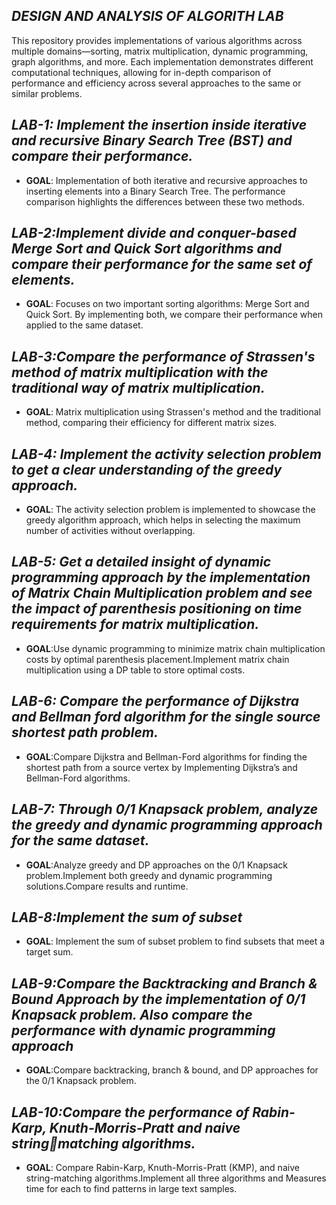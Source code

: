 ## **_DESIGN AND ANALYSIS OF ALGORITH LAB_** 

This repository provides implementations of various algorithms across multiple domains—sorting, matrix multiplication, dynamic programming, graph algorithms, and more. Each implementation demonstrates different computational techniques, allowing for in-depth comparison of performance and efficiency across several approaches to the same or similar problems.

## **_LAB-1: Implement the insertion inside iterative and recursive Binary Search Tree (BST) and compare their performance._** 

- **GOAL**: Implementation of both iterative and recursive approaches to inserting elements into a Binary Search Tree. The performance comparison highlights the differences between these two methods.

## **_LAB-2:Implement divide and conquer-based Merge Sort and Quick Sort algorithms and compare their performance for the same set of elements._** 

- **GOAL**: Focuses on two important sorting algorithms: Merge Sort and Quick Sort. By implementing both, we compare their performance when applied to the same dataset.

## **_LAB-3:Compare the performance of Strassen's method of matrix multiplication with the traditional way of matrix multiplication._** 

- **GOAL**: Matrix multiplication using Strassen's method and the traditional method, comparing their efficiency for different matrix sizes.

## **_LAB-4: Implement the activity selection problem to get a clear understanding of the greedy approach._** 

- **GOAL**: The activity selection problem is implemented to showcase the greedy algorithm approach, which helps in selecting the maximum number of activities without overlapping.

## **_LAB-5: Get a detailed insight of dynamic programming approach by the implementation of Matrix Chain Multiplication problem and see the impact of parenthesis positioning on time requirements for matrix multiplication._**

- **GOAL**:Use dynamic programming to minimize matrix chain multiplication costs by optimal parenthesis placement.Implement matrix chain multiplication using a DP table to store optimal costs.

## **_LAB-6: Compare the performance of Dijkstra and Bellman ford algorithm for the single source shortest path problem._**

- **GOAL**:Compare Dijkstra and Bellman-Ford algorithms for finding the shortest path from a source vertex by Implementing Dijkstra’s and Bellman-Ford algorithms.

## **_LAB-7: Through 0/1 Knapsack problem, analyze the greedy and dynamic programming approach for the same dataset._**

- **GOAL**:Analyze greedy and DP approaches on the 0/1 Knapsack problem.Implement both greedy and dynamic programming solutions.Compare results and runtime.
  
## **_LAB-8:Implement the sum of subset_**

- **GOAL**: Implement the sum of subset problem to find subsets that meet a target sum.
  
## **_LAB-9:Compare the Backtracking and Branch & Bound Approach by the implementation of 0/1 Knapsack problem. Also compare the performance with dynamic programming approach_**

- **GOAL**:Compare backtracking, branch & bound, and DP approaches for the 0/1 Knapsack problem.
  
## **_LAB-10:Compare the performance of Rabin-Karp, Knuth-Morris-Pratt and naive stringmatching algorithms._**

- **GOAL**: Compare Rabin-Karp, Knuth-Morris-Pratt (KMP), and naive string-matching algorithms.Implement all three algorithms and Measures time for each to find patterns in large text samples.
